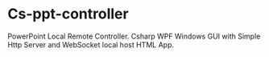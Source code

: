 # Cs-ppt-controller
 PowerPoint Local Remote Controller. Csharp WPF Windows GUI with Simple Http Server and WebSocket local host HTML App.
